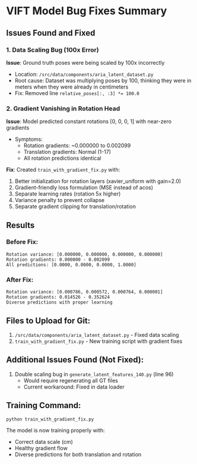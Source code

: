 # VIFT Model Bug Fixes Summary

## Issues Found and Fixed

### 1. Data Scaling Bug (100x Error)
**Issue**: Ground truth poses were being scaled by 100x incorrectly
- Location: `/src/data/components/aria_latent_dataset.py`
- Root cause: Dataset was multiplying poses by 100, thinking they were in meters when they were already in centimeters
- Fix: Removed line `relative_poses[:, :3] *= 100.0`

### 2. Gradient Vanishing in Rotation Head
**Issue**: Model predicted constant rotations [0, 0, 0, 1] with near-zero gradients
- Symptoms:
  - Rotation gradients: ~0.000000 to 0.002099
  - Translation gradients: Normal (1-17)
  - All rotation predictions identical

**Fix**: Created `train_with_gradient_fix.py` with:
1. Better initialization for rotation layers (xavier_uniform with gain=2.0)
2. Gradient-friendly loss formulation (MSE instead of acos)
3. Separate learning rates (rotation 5x higher)
4. Variance penalty to prevent collapse
5. Separate gradient clipping for translation/rotation

## Results

### Before Fix:
```
Rotation variance: [0.000000, 0.000000, 0.000000, 0.000000]
Rotation gradients: 0.000000 - 0.002099
All predictions: [0.0000, 0.0000, 0.0000, 1.0000]
```

### After Fix:
```
Rotation variance: [0.000786, 0.000572, 0.000764, 0.000001]
Rotation gradients: 0.014526 - 0.352624
Diverse predictions with proper learning
```

## Files to Upload for Git:
1. `/src/data/components/aria_latent_dataset.py` - Fixed data scaling
2. `train_with_gradient_fix.py` - New training script with gradient fixes

## Additional Issues Found (Not Fixed):
1. Double scaling bug in `generate_latent_features_140.py` (line 96)
   - Would require regenerating all GT files
   - Current workaround: Fixed in data loader

## Training Command:
```bash
python train_with_gradient_fix.py
```

The model is now training properly with:
- Correct data scale (cm)
- Healthy gradient flow
- Diverse predictions for both translation and rotation